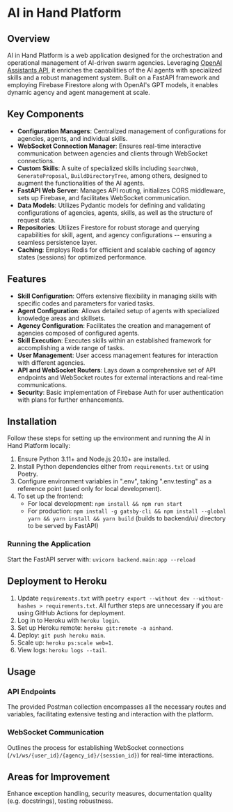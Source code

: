 # AI in Hand Platform

## Overview

AI in Hand Platform is a web application designed for the orchestration and operational management of AI-driven swarm agencies. Leveraging [OpenAI Assistants API](https://platform.openai.com/docs/assistants/overview), it enriches the capabilities of the AI agents with specialized skills and a robust management system. Built on a FastAPI framework and employing Firebase Firestore along with OpenAI's GPT models, it enables dynamic agency and agent management at scale.

## Key Components

- **Configuration Managers**: Centralized management of configurations for agencies, agents, and individual skills.
- **WebSocket Connection Manager**: Ensures real-time interactive communication between agencies and clients through WebSocket connections.
- **Custom Skills**: A suite of specialized skills including `SearchWeb`, `GenerateProposal`, `BuildDirectoryTree`, among others, designed to augment the functionalities of the AI agents.
- **FastAPI Web Server**: Manages API routing, initializes CORS middleware, sets up Firebase, and facilitates WebSocket communication.
- **Data Models**: Utilizes Pydantic models for defining and validating configurations of agencies, agents, skills, as well as the structure of request data.
- **Repositories**: Utilizes Firestore for robust storage and querying capabilities for skill, agent, and agency configurations -- ensuring a seamless persistence layer.
- **Caching**: Employs Redis for efficient and scalable caching of agency states (sessions) for optimized performance.

## Features

- **Skill Configuration**: Offers extensive flexibility in managing skills with specific codes and parameters for varied tasks.
- **Agent Configuration**: Allows detailed setup of agents with specialized knowledge areas and skillsets.
- **Agency Configuration**: Facilitates the creation and management of agencies composed of configured agents.
- **Skill Execution**: Executes skills within an established framework for accomplishing a wide range of tasks.
- **User Management**: User access management features for interaction with different agencies.
- **API and WebSocket Routers**: Lays down a comprehensive set of API endpoints and WebSocket routes for external interactions and real-time communications.
- **Security**: Basic implementation of Firebase Auth for user authentication with plans for further enhancements.

## Installation

Follow these steps for setting up the environment and running the AI in Hand Platform locally:

1. Ensure Python 3.11+ and Node.js 20.10+ are installed.
2. Install Python dependencies either from `requirements.txt` or using Poetry.
3. Configure environment variables in ".env", taking ".env.testing" as a reference point (used only for local development).
4. To set up the frontend:
   - For local development: `npm install && npm run start`
   - For production: `npm install -g gatsby-cli && npm install --global yarn && yarn install && yarn build` (builds to backend/ui/ directory to be served by FastAPI)

### Running the Application
Start the FastAPI server with: `uvicorn backend.main:app --reload`

## Deployment to Heroku

1. Update `requirements.txt` with `poetry export --without dev --without-hashes > requirements.txt`.
All further steps are unnecessary if you are using GitHub Actions for deployment.
2. Log in to Heroku with `heroku login`.
3. Set up Heroku remote: `heroku git:remote -a ainhand`.
4. Deploy: `git push heroku main`.
5. Scale up: `heroku ps:scale web=1`.
6. View logs: `heroku logs --tail`.

## Usage

### API Endpoints
The provided Postman collection encompasses all the necessary routes and variables, facilitating extensive testing and interaction with the platform.

### WebSocket Communication
Outlines the process for establishing WebSocket connections (`/v1/ws/{user_id}/{agency_id}/{session_id}`) for real-time interactions.

## Areas for Improvement
Enhance exception handling, security measures, documentation quality (e.g. docstrings), testing robustness.
